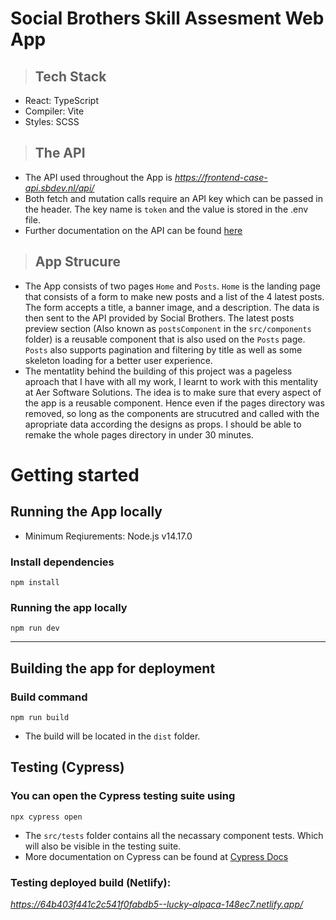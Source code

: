 # **Social Brothers Skill Assesment Web App**

> ## Tech Stack

- React: TypeScript
- Compiler: Vite
- Styles: SCSS

> ## The API

- The API used throughout the App is *https://frontend-case-api.sbdev.nl/api/*
- Both fetch and mutation calls require an API key which can be passed in the header.
  The key name is `token` and the value is stored in the .env file.
- Further documentation on the API can be found [here](https://documenter.getpostman.com/view/3923287/UVJWrfnK)

> ## App Strucure

- The App consists of two pages `Home` and `Posts`.
  `Home` is the landing page that consists of a form to make new posts and a list of the 4 latest posts.
  The form accepts a title, a banner image, and a description. The data is then sent to the API provided by Social Brothers. The latest posts preview section (Also known as `postsComponent` in the `src/components` folder) is a reusable component that is also used on the `Posts` page. `Posts` also supports pagination and filtering by title as well as some skeleton loading for a better user experience.
- The mentatlity behind the building of this project was a pageless aproach that I have with all my work, I learnt to work with this mentality at Aer Software Solutions. The idea is to make sure that every aspect of the app is a reusable component. Hence even if the pages directory was removed, so long as the components are strucutred and called with the apropriate data according the designs as props. I should be able to remake the whole pages directory in under 30 minutes.

# **Getting started**

## Running the App locally

- Minimum Reqiurements: Node.js v14.17.0

### Install dependencies

```
npm install
```

### Running the app locally

```
npm run dev
```

---

## Building the app for deployment

### Build command

```
npm run build
```

- The build will be located in the `dist` folder.

## Testing (Cypress)

### You can open the Cypress testing suite using

```
npx cypress open
```

- The `src/tests` folder contains all the necassary component tests. Which will also be visible in the
  testing suite.
- More documentation on Cypress can be found at [Cypress Docs](https://docs.cypress.io/)

### Testing deployed build (Netlify):

*https://64b403f441c2c541f0fabdb5--lucky-alpaca-148ec7.netlify.app/*
